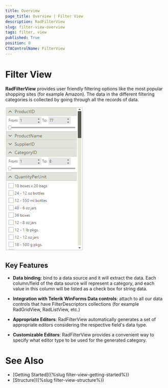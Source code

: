 ```yaml
---
title: Overview
page_title: Overview | Filter View
description: RadFilterView  
slug: filter-view-overview
tags: filter, view
published: True
position: 0 
CTAControlName: FilterView
---
```


# Filter View

**RadFilterView** provides user friendly filtering options like the most popular shopping sites (for example Amazon). The data in the different filtering categories is collected by going through all the records of data.  

![filter-view-overview 001](images/filter-view-overview001.png)

## Key Features

* **Data binding**: bind to a data source and it will extract the data. Each column/field of the data source will represent a category, and each value in this column will be listed as a check box for string data.

* **Integration with Telerik WinForms Data controls**: attach to all our data controls that have FilterDescriptors collections (for example RadGridView, RadListView, etc.)

* **Appropriate Editors**: RadFilterView automatically generates a set of appropriate editors considering the respective field's data type.

* **Customizable Editors**: RadFilterView provides a convenient way to specify what editor type to be used for the generated category.  
 
 
# See Also

* [Getting Started]({%slug filter-view-getting-started%})
* [Structure]({%slug filter-view-structure%})
 
        
